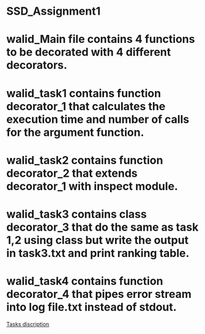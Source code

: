 # SSD_Assignment1
# walid_Main file contains 4 functions to be decorated with 4 different decorators. 
# walid_task1 contains function decorator_1 that calculates the execution time and number of calls for the argument function. 
# walid_task2 contains function decorator_2 that extends decorator_1 with inspect module. 
# walid_task3 contains class decorator_3 that do the same as task 1,2 using class but write the output in task3.txt and print ranking table. 
# walid_task4 contains function decorator_4 that pipes error stream into log file.txt instead of stdout.
[Tasks discription](https://hackmd.io/@gFZmdMTOQxGFHEFqqU8pMQ/Sy1EEcCZF#Decorators-in-Action/)

